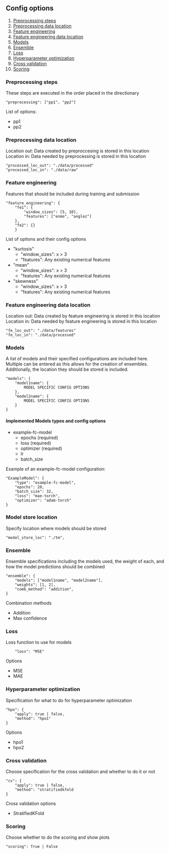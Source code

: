 ## Config options 

1. [Preprocessing steps](#preprocessing-steps)
2. [Preprocessing data location](#preprocessing-data-location)
3. [Feature engineering](#feature-engineering)
4. [Feature engineering data location](#feature-engineering-data-location)
5. [Models](#models)
6. [Ensemble](#ensemble)
7. [Loss](#loss)
8. [Hyperparameter optimization](#hyperparameter-optimization)
9. [Cross validation](#cross-validation)
10. [Scoring](#scoring)


### Preprocessing steps

These steps are executed in the order placed in the directionary

```
"preprocessing": ["pp1", "pp2"]
```

List of options:
- pp1
- pp2

### Preprocessing data location
<p>
Location out: Data created by preproccesing is stored in this location <br>
Location in: Data needed by preprocessing is stored in this location
</p>

```
"processed_loc_out": "./data/processed"
"processed_loc_in": "./data/raw"
```


### Feature engineering

Features that should be included during training and submission


``` 
"feature_engineering": {
    "fe1": {
        "window_sizes": [5, 10],
        "features": ["enmo", "anglez"]
    },
    "fe2": {}
    }
```

List of options and their config options
- "kurtosis"
    - "window_sizes": x > 3
    - "features": Any existing numerical features
- "mean"
    - "window_sizes": x > 3
    - "features": Any existing numerical features
- "skewness"
    - "window_sizes": x > 3
    - "features": Any existing numerical features

### Feature engineering data location
<p>
Location out: Data created by feature engineering is stored in this location <br>
Location in: Data needed by feature engineering is stored in this location
</p>

``` 
"fe_loc_out": "./data/features"
"fe_loc_in": "./data/processed"
```

### Models

A list of models and their specified configurations are included here. Multiple can be entered as this allows for the creation of ensembles. Additionally, the location they should be stored is included.
 
``` 
"models": {
    "model1name": {
        MODEL SPECIFIC CONFIG OPTIONS
    },
    "model2name": {
        MODEL SPECIFIC CONFIG OPTIONS
    }
}
```

#### Implemented Models types and config options

- example-fc-model
    - epochs (required)
    - loss (required)
    - optimizer (required)
    - lr
    - batch_size


Example of an example-fc-model configuration:

```
"ExampleModel": {
    "type": "example-fc-model",
    "epochs": 20,
    "batch_size": 32,
    "loss": "mae-torch",
    "optimizer": "adam-torch"
}
```

### Model store location

Specify location where models should be stored

```
"model_store_loc": "./tm",
```


### Ensemble

Ensemble specifications including the models used, the weight of each, and how the model predictions should be combined

```
"ensemble": {
    "models": ["model1name", "model2name"],
    "weights": [1, 2],
    "comb_method": "addition",
}
```

Combination methods
- Addition
- Max confidence

### Loss

Loss function to use for models

```
    "loss": "MSE"
```

Options
- MSE
- MAE

### Hyperparameter optimization

Specification for what to do for hyperparameter optimization

```
"hpo": {
    "apply": true | false,
    "method": "hpo1"
}
```

Options
- hpo1
- hpo2

### Cross validation

Choose specification for the cross validation and whether to do it or not

```
"cv": {
    "apply": true | false,
    "method": "stratifiedkfold
}
```

Cross validation options
- StratifiedKFold

### Scoring

Choose whether to do the scoring and show plots

```
"scoring": True | False
```